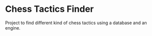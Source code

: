 # Chess Tactics Finder

Project to find different kind of chess tactics using a database and an engine.